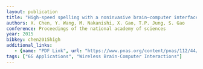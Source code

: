 ```yaml
---
layout: publication
title: "High-speed spelling with a noninvasive brain–computer interface"
authors: X. Chen, Y. Wang, M. Nakanishi, X. Gao, T.P. Jung, S. Gao
conference: Proceedings of the national academy of sciences
year: 2015
bibkey: chen2015high
additional_links:
   - {name: "PDF Link", url: "https://www.pnas.org/content/pnas/112/44/E6058.full.pdf"}
tags: ["6G Applications", "Wireless Brain-Computer Interactions"]
---
```

